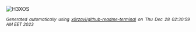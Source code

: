 <div align="justify">
<picture>
    <source media="(prefers-color-scheme: dark)" srcset="https://i.ibb.co/Y8RhbPd/output-gif.gif">
    <source media="(prefers-color-scheme: light)" srcset="https://i.ibb.co/Y8RhbPd/output-gif.gif">
    <img alt="H3XOS" src="https://i.ibb.co/Y8RhbPd/output-gif.gif">
</picture>

<sub><i>Generated automatically using [x0rzavi/github-readme-terminal](https://github.com/x0rzavi/github-readme-terminal) on Thu Dec 28 02:30:59 AM EET 2023</i></sub>
</div>